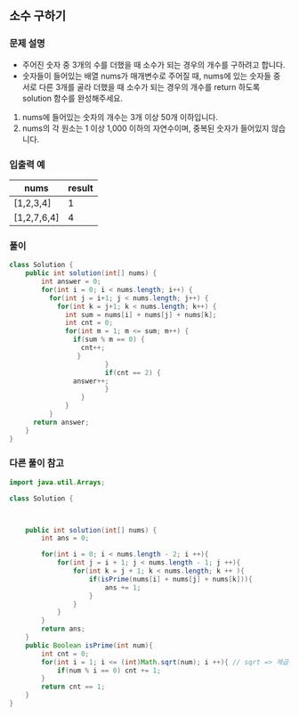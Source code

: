 ## 소수 구하기 ##

### 문제 설명 ###
- 주어진 숫자 중 3개의 수를 더했을 때 소수가 되는 경우의 개수를 구하려고 합니다. 
- 숫자들이 들어있는 배열 nums가 매개변수로 주어질 때, nums에 있는 숫자들 중 서로 다른 3개를 골라 더했을 때 소수가 되는 경우의 개수를 return 하도록 solution 함수를 완성해주세요.
1. nums에 들어있는 숫자의 개수는 3개 이상 50개 이하입니다.
2. nums의 각 원소는 1 이상 1,000 이하의 자연수이며, 중복된 숫자가 들어있지 않습니다.

### 입출력 예 ###
nums | result
---- | ----
[1,2,3,4] |	1
[1,2,7,6,4] | 4


### 풀이 ###
````java
class Solution {
    public int solution(int[] nums) {
        int answer = 0;
        for(int i = 0; i < nums.length; i++) {
          for(int j = i+1; j < nums.length; j++) {
            for(int k = j+1; k < nums.length; k++) {
              int sum = nums[i] + nums[j] + nums[k];
              int cnt = 0;
              for(int m = 1; m <= sum; m++) {
                if(sum % m == 0) {
                  cnt++;
                 }
					    }
					    if(cnt == 2) {
                answer++;
					    }
				  }
			  }
		  }
      return answer;
    }
}
````


### 다른 풀이 참고 ###
````java
import java.util.Arrays;

class Solution {



    public int solution(int[] nums) {
        int ans = 0;

        for(int i = 0; i < nums.length - 2; i ++){
            for(int j = i + 1; j < nums.length - 1; j ++){
                for(int k = j + 1; k < nums.length; k ++ ){
                    if(isPrime(nums[i] + nums[j] + nums[k])){
                        ans += 1;  
                    } 
                }
            }
        }
        return ans;
    }
    public Boolean isPrime(int num){
        int cnt = 0;
        for(int i = 1; i <= (int)Math.sqrt(num); i ++){ // sqrt => 제곱근(루트)
            if(num % i == 0) cnt += 1; 
        }
        return cnt == 1;
    }
}
````


